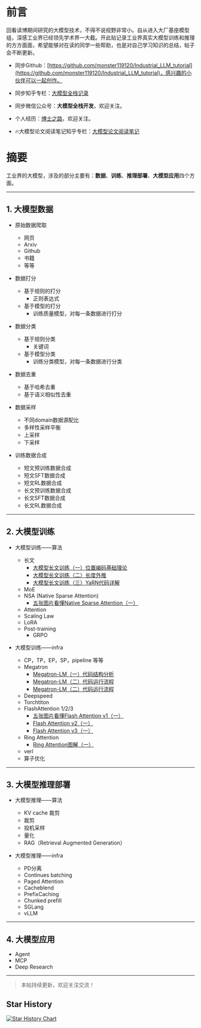 # 前言

回看读博期间研究的大模型技术，不得不说视野非常小。自从进入大厂基座模型组，深感工业界已经领先学术界一大截。开此贴记录工业界真实大模型训练和推理的方方面面，希望能够对在读的同学一些帮助，也是对自己学习知识的总结，帖子会不断更新。

- 同步Github：[https://github.com/monster119120/Industrial_LLM_tutorial](https://github.com/monster119120/Industrial_LLM_tutorial)，感兴趣的小伙伴可以一起创作。

- 同步知乎专栏：[大模型全栈记录](https://www.zhihu.com/column/c_1934673782448062552)

- 同步微信公众号：**大模型全栈开发**，欢迎关注。

- 个人经历：[博士之路](https://www.zhihu.com/column/c_1934959737918697853)，欢迎关注。

- 🔥大模型论文阅读笔记知乎专栏：[大模型论文阅读笔记](https://www.zhihu.com/column/c_1934673782448062552)

# 摘要

工业界的大模型，涉及的部分主要有：**数据**、**训练**、**推理部署**、**大模型应用**四个方面。

---

## 1. 大模型数据

- 原始数据爬取
    - 网页
    - Arxiv
    - Github
    - 书籍
    - 等等

- 数据打分
    - 基于规则的打分
        - 正则表达式
    - 基于模型的打分
        - 训练质量模型，对每一条数据进行打分

- 数据分类
    - 基于规则分类
        - 关键词
    - 基于模型分类
        - 训练分类模型，对每一条数据进行分类

- 数据去重
  - 基于哈希去重
  - 基于语义相似性去重

- 数据采样
  - 不同domain数据源配比
  - 多样性采样平衡
  - 上采样
  - 下采样
  

- 训练数据合成
    - 短文预训练数据合成
    - 短文SFT数据合成
    - 短文RL数据合成
    - 长文预训练数据合成
    - 长文SFT数据合成
    - 长文RL数据合成

---

## 2. 大模型训练

- 大模型训练——算法
    - 长文
        - [大模型长文训练（一）位置编码基础理论](https://zhuanlan.zhihu.com/p/1933621399240569735)
        - [大模型长文训练（二）长度外推](https://zhuanlan.zhihu.com/p/1934347535641715830)
        - [大模型长文训练（三）YaRN代码详解](https://zhuanlan.zhihu.com/p/1936060892698613119)
    - MoE
    - NSA (Native Sparse Attention)
        - [五张图片看懂Native Sparse Attention（一）](https://zhuanlan.zhihu.com/p/1934668007730290968)
    - Attention
    - Scaling Law
    - LoRA
    - Post-training
      - GRPO

- 大模型训练——infra
    - CP，TP，EP，SP，pipeline 等等
    - Megatron
        - [Megatron-LM（一）代码结构分析](https://zhuanlan.zhihu.com/p/1920265831364931803)
        - [Megatron-LM（二）代码运行流程](https://zhuanlan.zhihu.com/p/1920451187829900784)
        - [Megatron-LM（二）代码运行流程](https://zhuanlan.zhihu.com/p/1939364867074160363)
    - Deepspeed
    - Torchtiton
    - FlashAttention 1/2/3
        - [五张图片看懂Flash Attention v1（一）](https://zhuanlan.zhihu.com/p/1936750158621676144)
        - [Flash Attention v2（一）](https://zhuanlan.zhihu.com/p/1936809531221972067)
        - [Flash Attention v3（一）](https://zhuanlan.zhihu.com/p/1936809729683861528)
    - Ring Attention
        - [Ring Attention图解（一）](https://zhuanlan.zhihu.com/p/1938688830845728607)
    - verl
    - 算子优化

---

## 3. 大模型推理部署

- 大模型推理——算法
    - KV cache 裁剪
    - 裁剪
    - 投机采样
    - 量化
    - RAG（Retrieval Augmented Generation）

- 大模型推理——infra
    - PD分离
    - Continues batching
    - Paged Attention
    - Cacheblend
    - PrefixCaching
    - Chunked prefill
    - SGLang
    - vLLM

---

## 4. 大模型应用

- Agent
- MCP
- Deep Research

---

> 本帖持续更新，欢迎关注交流！

## Star History

[![Star History Chart](https://api.star-history.com/svg?repos=monster119120/Industrial_LLM_tutorial&type=Date)](https://www.star-history.com/#monster119120/Industrial_LLM_tutorial&Date)